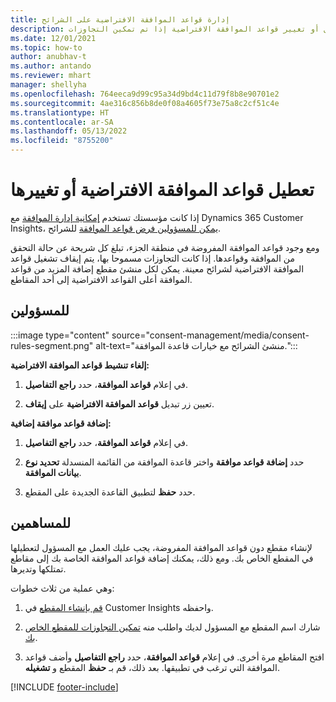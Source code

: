 ```yaml
---
title: إدارة قواعد الموافقة الافتراضية على الشرائح
description: باستخدام إمكانية إدارة الموافقة، يمكنك تعطيل أو تغيير قواعد الموافقة الافتراضية إذا تم تمكين التجاوزات.
ms.date: 12/01/2021
ms.topic: how-to
author: anubhav-t
ms.author: antando
ms.reviewer: mhart
manager: shellyha
ms.openlocfilehash: 764eeca9d99c95a34d9bd4c11d79f8b8e90701e2
ms.sourcegitcommit: 4ae316c856b8de0f08a4605f73e75a8c2cf51c4e
ms.translationtype: HT
ms.contentlocale: ar-SA
ms.lasthandoff: 05/13/2022
ms.locfileid: "8755200"
---
```

# <a name="disable-or-change-default-consent-rules"></a>تعطيل قواعد الموافقة الافتراضية أو تغييرها

إذا كانت مؤسستك تستخدم [إمكانية إدارة الموافقة](consent-management/overview.md) مع Dynamics 365 Customer Insights، [يمكن للمسؤولين فرض قواعد الموافقة](activate-consent.md) للشرائح. 

ومع وجود قواعد الموافقة المفروضة في منطقة الجزء، تبلغ كل شريحة عن حالة التحقق من الموافقة وقواعدها. إذا كانت التجاوزات مسموحا بها، يتم إيقاف تشغيل قواعد الموافقة الافتراضية لشرائح معينة. يمكن لكل منشئ مقطع إضافة المزيد من قواعد الموافقة أعلى القواعد الافتراضية إلى أحد المقاطع. 

## <a name="for-administrators"></a>للمسؤولين

:::image type="content" source="consent-management/media/consent-rules-segment.png" alt-text="منشئ الشرائح مع خيارات قاعدة الموافقة.":::

**إلغاء تنشيط قواعد الموافقة الافتراضية:**

1. في إعلام **قواعد الموافقة**، حدد **راجع التفاصيل**. 

1. تعيين زر تبديل **قواعد الموافقة الافتراضية** على **إيقاف**.

**إضافة قواعد موافقة إضافية:**

1. في إعلام **قواعد الموافقة**، حدد **راجع التفاصيل**. 

1. حدد **إضافة قواعد موافقة** واختر قاعدة الموافقة من القائمة المنسدلة **تحديد نوع بيانات الموافقة**.

1. حدد **حفظ** لتطبيق القاعدة الجديدة على المقطع.

## <a name="for-contributors"></a>للمساهمين

لإنشاء مقطع دون قواعد الموافقة المفروضة، يجب عليك العمل مع المسؤول لتعطيلها في المقطع الخاص بك. ومع ذلك، يمكنك إضافة قواعد الموافقة الخاصة بك إلى مقاطع تمتلكها وتديرها.

وهي عملية من ثلاث خطوات: 
1. [قم بإنشاء المقطع](segments.md) في Customer Insights واحفظه. 

1. شارك اسم المقطع مع المسؤول لديك واطلب منه [تمكين التجاوزات للمقطع الخاص بك](activate-consent.md). 

1. افتح المقاطع مرة أخرى. في إعلام **قواعد الموافقة**، حدد **راجع التفاصيل** وأضف قواعد الموافقة التي ترغب في تطبيقها. بعد ذلك، قم بـ **حفظ** المقطع و **تشغيله**.



[!INCLUDE [footer-include](includes/footer-banner.md)] 
